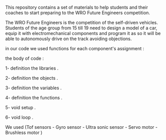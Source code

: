 This repository contains a set of materials to help students and their coaches to start preparing to the WRO Future Engineers competition.

The WRO Future Engineers is the competition of the self-driven vehicles.
Students of the age group from 15 till 19 need to design a model of a car,
equip it with electromechanical components and program it as so it will be able to autonomously drive on the track avoiding objections.



in our code we used functions for each component's assignment :

the body of code :

1- definition the libraries .

2- definition the objects .

3- definition the variables .

4- definition the functions .

5- void setup .

6-  void loop .

We used (Tof sensors - Gyro sensor - Ultra sonic sensor - Servo motor - Brushless motor )

